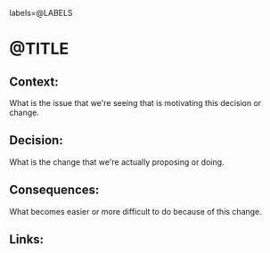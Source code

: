 labels=@LABELS

# @TITLE

## Context:

What is the issue that we're seeing that is motivating this decision or change.

## Decision:

What is the change that we're actually proposing or doing.

## Consequences:

What becomes easier or more difficult to do because of this change.

## Links:

